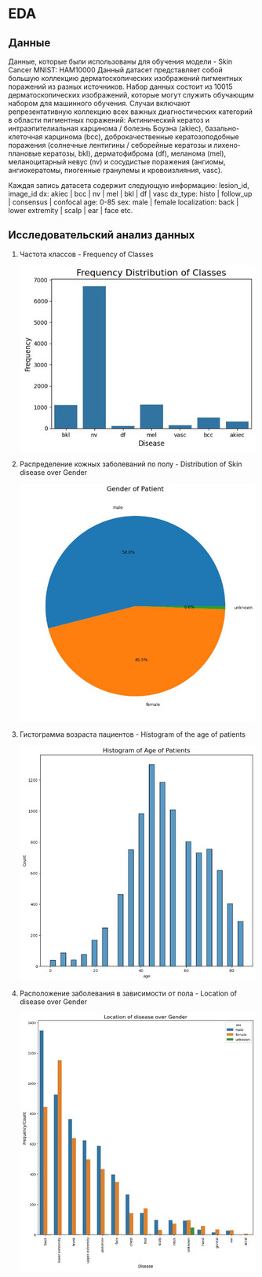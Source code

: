 # EDA

## Данные

Данные, которые были использованы для обучения модели - Skin Cancer MNIST: HAM10000
Данный датасет представляет собой большую коллекцию дерматоскопических изображений пигментных поражений из разных источников.
Набор данных состоит из 10015 дерматоскопических изображений, которые могут служить обучающим набором для машинного обучения. Случаи включают репрезентативную коллекцию всех важных диагностических категорий в области пигментных поражений: Актинический кератоз и интраэпителиальная карцинома / болезнь Боуэна (akiec), базально-клеточная карцинома (bcc), доброкачественные кератозоподобные поражения (солнечные лентигины / себорейные кератозы и лихено-плановые кератозы, bkl), дерматофиброма (df), меланома (mel), меланоцитарный невус (nv) и сосудистые поражения (ангиомы, ангиокератомы, пиогенные гранулемы и кровоизлияния, vasc).

Каждая запись датасета содержит следующую информацию:
lesion_id, image_id
dx: akiec | bcc | nv | mel | bkl | df | vasc
dx_type: histo | follow_up | consensus | confocal
age: 0-85
sex: male | female
localization: back | lower extremity | scalp | ear | face etc.

## Исследовательский анализ данных

[//]: # (![code]&#40;eda_code.jpg&#41;)

1. Частота классов - Frequency of Classes


   ![Frequency Distribution of Classes](images/eda/classes.jpg)


2. Распределение кожных заболеваний по полу - Distribution of Skin disease over Gender


   ![Gender of Patient](images/eda/gender.jpg)


3. Гистограмма возраста пациентов - Histogram of the age of patients


   ![Histogram of Age of Patients](images/eda/age.jpg)


4. Расположение заболевания в зависимости от пола - Location of disease over Gender


   ![Location of disease over Gender](images/eda/location.jpg)
